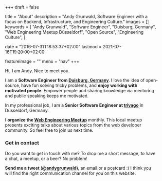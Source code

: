 +++
draft = false

title = "About"
description = "Andy Grunwald, Software Engineer with a focus on Backend, Infrastructure, and Engineering Culture."
images = []
keywords = [
    "Andy Grunwald",
    "Software Engineer",
    "Duisburg, Germany",
    "Web Engineering Meetup Düsseldorf",
    "Open Source",
    "Engineering Culture",
]

date = "2016-07-31T18:53:37+02:00"
lastmod = 2021-07-16T19:20:00+02:00

featureimage = ""
menu = "nav"
+++

Hi, I am Andy. Nice to meet you.

I am a **Software Engineer from [Duisburg, Germany](https://goo.gl/maps/ecvZCGWvtkx)**.
I love the idea of open-source, have fun solving tricky problems, and **enjoy working with motivated people**.
Empower people and sharing knowledge via mentoring and public speaking keeps me motivated.

In my professional job, I am a **Senior Software Engineer at [trivago](https://www.trivago.com/)** in Düsseldorf, Germany.

I **organize the [Web Engineering Meetup](https://www.meetup.com/Web-Engineering-Duesseldorf/)** monthly. This local meetup presents exciting talks about various topics from the web developer community. So feel free to join us next time.

### Get in contact

Do you want to get in touch with me? To drop me a short message, to have a chat, a meetup, or a beer? No problem!

**Send me a tweet ([@andygrunwald](https://twitter.com/andygrunwald))**, an email or a postcard :)
I think you will find the right communication channel for you on this website.